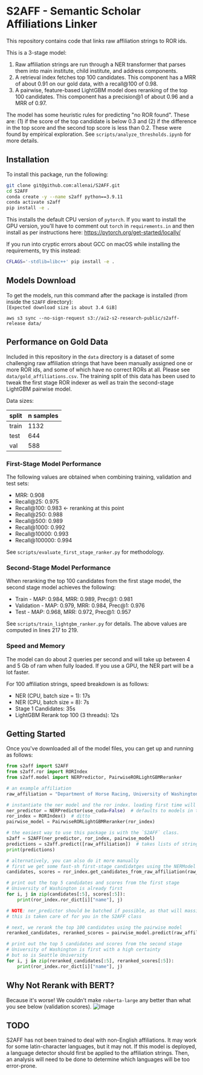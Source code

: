 # S2AFF - Semantic Scholar Affiliations Linker
This repository contains code that links raw affiliation strings to ROR ids.

This is a 3-stage model:
1. Raw affiliation strings are run through a NER transformer that parses them into main institute, child institute, and address components.
2. A retrieval index fetches top 100 candidates. This component has a MRR of about 0.91 on our gold data, with a recall@100 of 0.98.
3. A pairwise, feature-based LightGBM model does reranking of the top 100 candidates. This component has a precision@1 of about 0.96 and a MRR of 0.97.

The model has some heuristic rules for predicting "no ROR found". These are: (1) if the score of the top candidate is below 0.3 and (2) if the difference in the top score and the second top score is less than 0.2. These were found by empirical exploration. See `scripts/analyze_thresholds.ipynb` for more details.

## Installation
To install this package, run the following:

```bash
git clone git@github.com:allenai/S2AFF.git
cd S2AFF
conda create -y --name s2aff python==3.9.11
conda activate s2aff
pip install -e .
```

This installs the default CPU version of `pytorch`. If you want to install the GPU version, you'll have to
comment out `torch` in `requirements.in` and then install as per instructions here: https://pytorch.org/get-started/locally/

If you run into cryptic errors about GCC on macOS while installing the requirements, try this instead:
```bash
CFLAGS='-stdlib=libc++' pip install -e .
```

## Models Download

To get the models, run this command after the package is installed (from inside the `S2AFF` directory):  
```[Expected download size is about 3.4 GiB]```

`aws s3 sync --no-sign-request s3://ai2-s2-research-public/s2aff-release data/`


## Performance on Gold Data
Included in this repository in the `data` directory is a dataset of some challenging raw affiliation strings that have been manually assigned
one or more ROR ids, and some of which have no correct RORs at all. Please see `data/gold_affiliations.csv`. The training split of this data has been used to tweak the first stage ROR indexer as well as train the second-stage LightGBM pairwise model.

Data sizes:

| split | n samples |
|:------|:----------|
| train |    1132|
|test  |   644 |
|val   |   588 |

### First-Stage Model Performance
The following values are obtained when combining training, validation and test sets:

- MRR: 0.908
- Recall@25: 0.975
- Recall@100: 0.983 <- reranking at this point
- Recall@250: 0.988
- Recall@500: 0.989
- Recall@1000: 0.992
- Recall@10000: 0.993
- Recall@100000: 0.994

See `scripts/evaluate_first_stage_ranker.py` for methodology.

### Second-Stage Model Performance
When reranking the top 100 candidates from the first stage model, the second stage model achieves the following:

- Train - MAP: 0.984, MRR: 0.989, Prec@1: 0.981
- Validation - MAP: 0.979, MRR: 0.984, Prec@1: 0.976
- Test - MAP: 0.968, MRR: 0.972, Prec@1: 0.957

See `scripts/train_lightgbm_ranker.py` for details. The above values are computed in lines 217 to 219.

### Speed and Memory
The model can do about 2 queries per second and will take up between 4 and 5 Gb of ram when fully loaded. If you use a GPU, the NER part will be a lot faster.

For 100 affiliation strings, speed breakdown is as follows:

- NER (CPU, batch size = 1): 17s
- NER (CPU, batch size = 8): 7s
- Stage 1 Candidates: 35s
- LightGBM Rerank top 100 (3 threads): 12s

## Getting Started

Once you've downloaded all of the model files, you can get up and running as follows:
```python
from s2aff import S2AFF
from s2aff.ror import RORIndex
from s2aff.model import NERPredictor, PairwiseRORLightGBMReranker

# an example affiliation
raw_affiliation = "Department of Horse Racing, University of Washington, Seattle, WA 98115 USA"

# instantiate the ner model and the ror index. loading first time will take ~10-30s
ner_predictor = NERPredictor(use_cuda=False)  # defaults to models in the data directory
ror_index = RORIndex()  # ditto
pairwise_model = PairwiseRORLightGBMReranker(ror_index)

# the easiest way to use this package is with the `S2AFF` class.
s2aff = S2AFF(ner_predictor, ror_index, pairwise_model)
predictions = s2aff.predict([raw_affiliation])  # takes lists of strings
print(predictions)

# alternatively, you can also do it more manually
# first we get some fast-sh first-stage candidatges using the NERModel and RORIndex
candidates, scores = ror_index.get_candidates_from_raw_affiliation(raw_affiliation, ner_predictor)

# print out the top 5 candidates and scores from the first stage
# University of Washington is already first
for i, j in zip(candidates[:5], scores[:5]):
    print(ror_index.ror_dict[i]["name"], j)

# NOTE: ner_predictor should be batched if possible, as that will massively increase retrieval speed
# this is taken care of for you in the S2AFF class

# next, we rerank the top 100 candidates using the pairwise model
reranked_candidates, reranked_scores = pairwise_model.predict(raw_affiliation, candidates[:100], scores[:100])

# print out the top 5 candidates and scores from the second stage
# University of Washington is first with a high certainty
# but so is Seattle University
for i, j in zip(reranked_candidates[:5], reranked_scores[:5]):
    print(ror_index.ror_dict[i]["name"], j)
```

## Why Not Rerank with BERT?
Because it's worse! We couldn't make `roberta-large` any better than what you see below (validation scores).
![image](https://user-images.githubusercontent.com/1874668/178345697-6af8311d-416e-4540-8489-6eb2eca4186c.png)


## TODO
S2AFF has not been trained to deal with non-English affiliations. It may work for some latin-character languages, but it may not.
If this model is deployed, a language detector should first be applied to the affiliation strings. Then, an analysis will need to be done
to determine which languages will be too error-prone.

